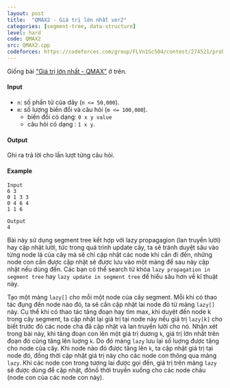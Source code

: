 ```yaml
---
layout: post
title:  "QMAX2 - Giá trị lớn nhất ver2"
categories: [segment-tree, data-structure]
level: hard
code: QMAX2
src: QMAX2.cpp
codeforces: https://codeforces.com/group/FLVn1Sc504/contest/274521/problem/H
---
```




  


Giống bài ["Giá trị lớn nhất - QMAX"](https://vnspoj.github.io/problems/QMAX) ở trên.

#### Input

+ `n`: số phần tử của dãy (`n <= 50,000`).  
+ `m`: số lượng biến đổi và câu hỏi (`m <= 100,000`).  
  + biến đổi có dạng: `0 x y value`  
  + câu hỏi có dạng : `1 x y`.

#### Output

Ghi ra trả lời cho lần lượt từng câu hỏi.

#### Example

```
Input
6 3
0 1 3 3
0 4 6 4
1 1 6

Output
4
```

<!--more-->



Bài này sử dụng segment tree kết hợp với lazy propagagion (lan truyền lười) hay cập nhật lười, tức trong quá trình update cây, ta sẽ tránh duyệt sâu vào từng node lá của cây mà sẽ chỉ cập nhật các node khi cần đi đến, những node con cần được cập nhật sẽ được lưu vào một mảng để sau này cập nhật nếu dùng đến. Các bạn có thể search từ khóa `lazy propagation in segment tree` hay `lazy update in segment tree` để hiểu sâu hơn về kĩ thuật này.

Tạo một mảng `lazy[]` cho mỗi một node của cây segment. Mỗi khi có thao tác đụng đến node nào đó, ta sẽ cần cập nhật lai node đó từ mảng `lazy[]` này. Cụ thể khi có thao tác tăng đoạn hay tìm max, khi duyệt đến node k trong cây segment, ta cập nhật lại giá trị tại node này nếu giá trị `lazy[k]` cho biết trước đó các node cha đã cập nhật và lan truyền lười cho nó. Nhận xét trong bài này, khi tăng đoạn con lên một giá trị dương `k`, giá trị lớn nhất trên đoạn đó cũng tăng lên luợng `k`. Do đó mảng `lazy` lưu lại số luợng được tăng cho node của cây. Khi node nào đó được tăng lên `k`, ta cập nhật giá trị tại node đó, đồng thời cập nhật giá trị này cho các node con thông qua mảng `lazy`. Khi các node con trong tương lai được gọi đến, giá trị trên mảng `lazy` sẽ được dùng để cập nhật, đônồ thời truyền xuống cho các node cháu (node con của các node con này).
